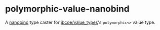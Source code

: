 # polymorphic-value-nanobind

A [nanobind](https://github.com/wjakob/nanobind) type caster for [jbcoe/value_types](https://github.com/jbcoe/value_types/)'s `polymorphic<>` value type.
